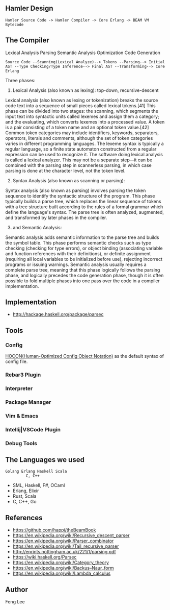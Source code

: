 
## Hamler Design

```
Hamler Source Code -> Hamler Compiler -> Core Erlang -> BEAM VM Bytecode
```

## The Compiler

Lexical Analysis
Parsing
Semantic Analysis
Optimization
Code Generation

```
Source Code --Scanning(Lexical Analyze)--> Tokens --Parsing--> Initial AST --Type Checking/Type Inference--> Final AST --Transforming--> Core Erlang
```

Three phases:

1. Lexical Analysis (also known as lexing): top-down, recursive-descent

Lexical analysis (also known as lexing or tokenization) breaks the source code text into a sequence of small pieces called lexical tokens.[41] This phase can be divided into two stages: the scanning, which segments the input text into syntactic units called lexemes and assign them a category; and the evaluating, which converts lexemes into a processed value. A token is a pair consisting of a token name and an optional token value.[42] Common token categories may include identifiers, keywords, separators, operators, literals and comments, although the set of token categories varies in different programming languages. The lexeme syntax is typically a regular language, so a finite state automaton constructed from a regular expression can be used to recognize it. The software doing lexical analysis is called a lexical analyzer. This may not be a separate step—it can be combined with the parsing step in scannerless parsing, in which case parsing is done at the character level, not the token level.

2. Syntax Analysis (also known as scanning or parsing):

Syntax analysis (also known as parsing) involves parsing the token sequence to identify the syntactic structure of the program. This phase typically builds a parse tree, which replaces the linear sequence of tokens with a tree structure built according to the rules of a formal grammar which define the language's syntax. The parse tree is often analyzed, augmented, and transformed by later phases in the compiler.

3. and Semantic Analysis:

Semantic analysis adds semantic information to the parse tree and builds the symbol table. This phase performs semantic checks such as type checking (checking for type errors), or object binding (associating variable and function references with their definitions), or definite assignment (requiring all local variables to be initialized before use), rejecting incorrect programs or issuing warnings. Semantic analysis usually requires a complete parse tree, meaning that this phase logically follows the parsing phase, and logically precedes the code generation phase, though it is often possible to fold multiple phases into one pass over the code in a compiler implementation.

## Implementation

- http://hackage.haskell.org/package/parsec

## Tools

### Config

[HOCON(Human-Optimized Config Object Notation)](https://github.com/lightbend/config/blob/master/HOCON.md) as the default syntax of config file.

### Rebar3 Plugin

### Interpreter

### Package Manager

### Vim & Emacs

### Intellij|VSCode Plugin

### Debug Tools

## The Languages we used

```
Golang Erlang Haskell Scala
         C, C++
```

- SML, Haskell, F#, OCaml
- Erlang, Elixir
- Rust, Scala
- C, C++, Go

## References

- https://github.com/happi/theBeamBook
- https://en.wikipedia.org/wiki/Recursive_descent_parser
- https://en.wikipedia.org/wiki/Parser_combinator
- https://en.wikipedia.org/wiki/Tail_recursive_parser
- http://eprints.nottingham.ac.uk/221/1/parsing.pdf
- https://wiki.haskell.org/Parsec
- https://en.wikipedia.org/wiki/Category_theory
- https://en.wikipedia.org/wiki/Backus–Naur_form
- https://en.wikipedia.org/wiki/Lambda_calculus

## Author

Feng Lee <feng at emqx.io>

